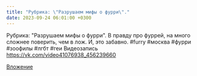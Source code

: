 ```yaml
---
title: "Рубрика: \"Разрушаем мифы о фурри\"."
date: 2023-09-24 06:01:00 +0300
---
```


Рубрика: "Разрушаем мифы о фурри".
В правду про фуррей, на много сложнее поверить, чем в лож. И, это забавно.
#furry #москва #фурри #зоофилы #лгбт #геи
Видеозапись
https://vk.com/video41076938_456239660

[Вложение](https://vk.com/video41076938_456239660)
